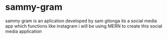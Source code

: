 # sammy-gram

sammy gram is an aplication developed by sam gitonga 
its a social media app which functions like instagram 
i will be using MERN to create this social media application
